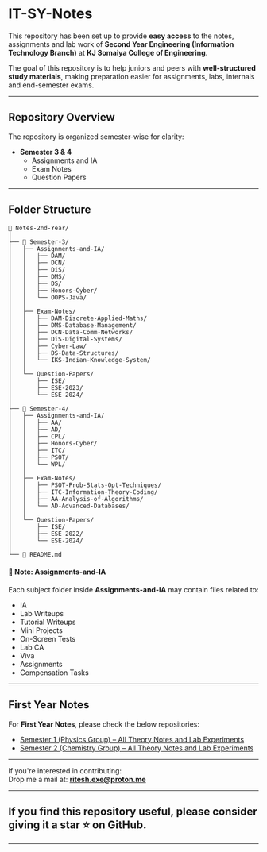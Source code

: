 # IT-SY-Notes

This repository has been set up to provide **easy access** to the notes, assignments and lab work of **Second Year Engineering (Information Technology Branch)** at **KJ Somaiya College of Engineering**.  

The goal of this repository is to help juniors and peers with **well-structured study materials**, making preparation easier for assignments, labs, internals and end-semester exams.

---

## Repository Overview
The repository is organized semester-wise for clarity:

- **Semester 3 & 4**
  - Assignments and IA  
  - Exam Notes  
  - Question Papers
    
---

## Folder Structure 
```
📂 Notes-2nd-Year/
│
├── 📁 Semester-3/
│   ├── Assignments-and-IA/
│   │   ├── DAM/
│   │   ├── DCN/
│   │   ├── DiS/
│   │   ├── DMS/
│   │   ├── DS/
│   │   ├── Honors-Cyber/
│   │   └── OOPS-Java/
│   │
│   ├── Exam-Notes/
│   │   ├── DAM-Discrete-Applied-Maths/
│   │   ├── DMS-Database-Management/
│   │   ├── DCN-Data-Comm-Networks/
│   │   ├── DiS-Digital-Systems/
│   │   ├── Cyber-Law/
│   │   ├── DS-Data-Structures/
│   │   └── IKS-Indian-Knowledge-System/
│   │
│   └── Question-Papers/
│       ├── ISE/
│       ├── ESE-2023/
│       └── ESE-2024/
│
├── 📁 Semester-4/
│   ├── Assignments-and-IA/
│   │   ├── AA/
│   │   ├── AD/
│   │   ├── CPL/
│   │   ├── Honors-Cyber/
│   │   ├── ITC/
│   │   ├── PSOT/
│   │   └── WPL/
│   │
│   ├── Exam-Notes/
│   │   ├── PSOT-Prob-Stats-Opt-Techniques/
│   │   ├── ITC-Information-Theory-Coding/
│   │   ├── AA-Analysis-of-Algorithms/
│   │   └── AD-Advanced-Databases/
│   │
│   └── Question-Papers/
│       ├── ISE/
│       ├── ESE-2022/
│       └── ESE-2024/
│
└── 📄 README.md
```


#### 📌 Note: Assignments-and-IA
Each subject folder inside **Assignments-and-IA** may contain files related to:

- IA  
- Lab Writeups  
- Tutorial Writeups  
- Mini Projects  
- On-Screen Tests  
- Lab CA  
- Viva  
- Assignments  
- Compensation Tasks

---

## First Year Notes  

For **First Year Notes**, please check the below repositories:  

- [Semester 1 (Physics Group) – All Theory Notes and Lab Experiments](https://github.com/RiteshJha912/Notes-Sem1-FY-P)  
- [Semester 2 (Chemistry Group) – All Theory Notes and Lab Experiments](https://github.com/RiteshJha912/Notes-Sem2-FY-C)  

---

If you're interested in contributing:  
Drop me a mail at: **ritesh.exe@proton.me**

---

##  If you find this repository useful, please consider giving it a **star ⭐** on GitHub.  
---

